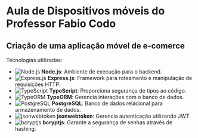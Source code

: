 # Aula de Dispositivos móveis do Professor Fabio Codo
## Criação de uma aplicação móvel de e-comerce

Técnologias utilizadas:
- ![Node.js](https://img.shields.io/badge/Node.js-339933?style=for-the-badge&logo=nodedotjs&logoColor=white) **Node.js**: Ambiente de execução para o backend.
- ![Express.js](https://img.shields.io/badge/Express.js-000000?style=for-the-badge&logo=express&logoColor=white) **Express.js**: Framework para roteamento e manipulação de requisições HTTP.
- ![TypeScript](https://img.shields.io/badge/TypeScript-007ACC?style=for-the-badge&logo=typescript&logoColor=white) **TypeScript**: Proporciona segurança de tipos ao código.
- ![TypeORM](https://img.shields.io/badge/TypeORM-262627?style=for-the-badge&logo=typeorm&logoColor=white) **TypeORM**: Gerencia interações com o banco de dados.
- ![PostgreSQL](https://img.shields.io/badge/PostgreSQL-336791?style=for-the-badge&logo=postgresql&logoColor=white) **PostgreSQL**: Banco de dados relacional para armazenamento de dados.
- ![jsonwebtoken](https://img.shields.io/badge/JSONWebToken-000000?style=for-the-badge&logo=jsonwebtokens&logoColor=white) **jsonwebtoken**: Gerencia autenticação utilizando JWT.
- ![bcryptjs](https://img.shields.io/badge/bcryptjs-00C7B7?style=for-the-badge&logo=lock&logoColor=white) **bcryptjs**: Garante a segurança de senhas através de hashing.

